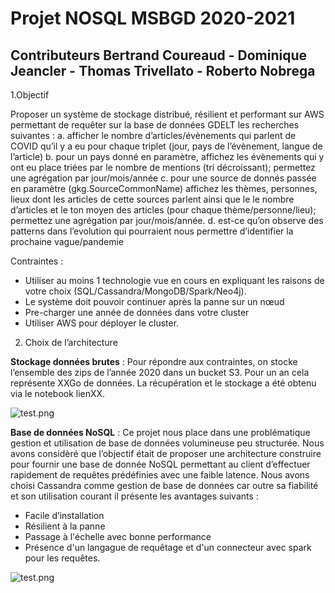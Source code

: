 # Projet NOSQL MSBGD 2020-2021
## Contributeurs Bertrand Coureaud - Dominique Jeancler - Thomas Trivellato - Roberto Nobrega

1.Objectif

Proposer un système de stockage distribué, résilient et performant sur AWS permettant de requêter sur la base de données GDELT les recherches suivantes : 
a.	afficher le nombre d’articles/évènements qui parlent de COVID qu’il y a eu pour chaque triplet (jour, pays de l’évènement, langue de l’article)
b.	pour un pays donné en paramètre, affichez les évènements qui y ont eu place triées par le nombre de mentions (tri décroissant); permettez une agrégation par jour/mois/année
c.	pour une source de donnés passée en paramètre (gkg.SourceCommonName) affichez les thèmes, personnes, lieux dont les articles de cette sources parlent ainsi que le le nombre d’articles et le ton moyen des articles (pour chaque thème/personne/lieu); permettez une agrégation par jour/mois/année.
d.	est-ce qu’on observe des patterns dans l’evolution qui pourraient nous permettre d’identifier la prochaine vague/pandemie

Contraintes :
*	Utiliser au moins 1 technologie vue en cours en expliquant les raisons de votre choix (SQL/Cassandra/MongoDB/Spark/Neo4j).
*	Le système doit pouvoir continuer après la panne sur un nœud
*	Pre-charger une année de données dans votre cluster
*	Utiliser AWS pour déployer le cluster.

2. Choix de l’architecture

**Stockage données brutes** : Pour répondre aux contraintes, on stocke l’ensemble des zips de l’année 2020 dans un bucket S3. Pour un an cela représente XXGo de données.
La récupération et le stockage a été obtenu via le notebook lienXX.

![test.png](https://github.com/PhileasFrog/Projet_GDELT/blob/main/test.PNG)

**Base de données NoSQL** : Ce projet nous place dans une problématique gestion et utilisation de base de données volumineuse peu structurée. Nous avons considèré que l’objectif était de proposer une architecture construire pour fournir une base de donnée NoSQL permettant au client d’effectuer rapidement de requêtes prédéfinies avec une faible latence. Nous avons choisi Cassandra comme gestion de base de données car outre sa fiabilité et son utilisation courant il présente les avantages suivants :
*	Facile d’installation
*	Résilient à la panne
*	Passage à l'échelle avec bonne performance 
*	Présence d'un langague de requêtage et d'un connecteur avec spark pour les requêtes.

![test.png](https://github.com/PhileasFrog/Projet_GDELT/blob/main/test.PNG)


 
